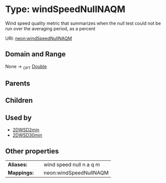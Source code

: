 
# Type: windSpeedNullNAQM


Wind speed quality metric that summarizes when the null test could not be run over the averaging period, as a percent

URI: [neon:windSpeedNullNAQM](https://data.neonscience.org/windSpeedNullNAQM)


## Domain and Range

None ->  <sub>OPT</sub> [Double](types/Double.md)

## Parents


## Children


## Used by

 * [2DWSD2min](2DWSD2min.md)
 * [2DWSD30min](2DWSD30min.md)

## Other properties

|  |  |  |
| --- | --- | --- |
| **Aliases:** | | wind speed null n a q m |
| **Mappings:** | | neon:windSpeedNullNAQM |

